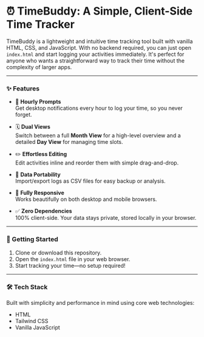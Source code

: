 # ⏰ TimeBuddy: A Simple, Client-Side Time Tracker

TimeBuddy is a lightweight and intuitive time tracking tool built with vanilla HTML, CSS, and JavaScript. With no backend required, you can just open `index.html` and start logging your activities immediately. It's perfect for anyone who wants a straightforward way to track their time without the complexity of larger apps.

---

### ✨ Features

- 🔔 **Hourly Prompts**  
  Get desktop notifications every hour to log your time, so you never forget.

- 🗓️ **Dual Views**  
  Switch between a full **Month View** for a high-level overview and a detailed **Day View** for managing time slots.

- ✏️ **Effortless Editing**  
  Edit activities inline and reorder them with simple drag-and-drop.

- 🔄 **Data Portability**  
  Import/export logs as CSV files for easy backup or analysis.

- 📱 **Fully Responsive**  
  Works beautifully on both desktop and mobile browsers.

- ✅ **Zero Dependencies**  
  100% client-side. Your data stays private, stored locally in your browser.

---

### 🚀 Getting Started

1. Clone or download this repository.
2. Open the `index.html` file in your web browser.
3. Start tracking your time—no setup required!

---

### 🛠️ Tech Stack

Built with simplicity and performance in mind using core web technologies:

- HTML  
- Tailwind CSS  
- Vanilla JavaScript
